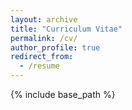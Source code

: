 ```yaml
---
layout: archive
title: "Curriculum Vitae"
permalink: /cv/
author_profile: true
redirect_from:
  - /resume
---
```


{% include base_path %}

<object data="/files/CV.pdf" width="1000" height="600" type='application/pdf'/>

